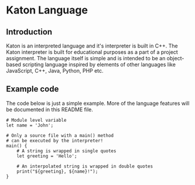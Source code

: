 # Katon Language

## Introduction

Katon is an interpreted language and it's interpreter is built in C++. The Katon interpreter is built for educational
purposes as a part of a project assignment. The language itself is simple and is intended to be an object-based scripting 
language inspired by elements of other languages like JavaScript, C++, Java, Python, PHP etc. 

## Example code
The code below is just a simple example. More of the language features will be documented in this README file.
```
# Module level variable
let name = 'John';

# Only a source file with a main() method
# can be executed by the interpreter!
main() {
    # A string is wrapped in single quotes
    let greeting = 'Hello';
    
    # An interpolated string is wrapped in double quotes
    print("${greeting}, ${name}!");
}

```

